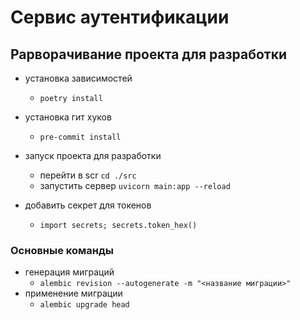 # Сервис аутентификации

## Рарворачивание проекта для разработки

- установка зависимостей
    - `poetry install`

- установка гит хуков
    - `pre-commit install`

- запуск проекта для разработки
    - перейти в scr `cd ./src`
    - запустить сервер `uvicorn main:app --reload`

- добавить секрет для токенов
    - `import secrets; secrets.token_hex()`

### Основные команды

- генерация миграций
    - `alembic revision --autogenerate -m "<название миграции>"`
- применение миграции
    - `alembic upgrade head`
